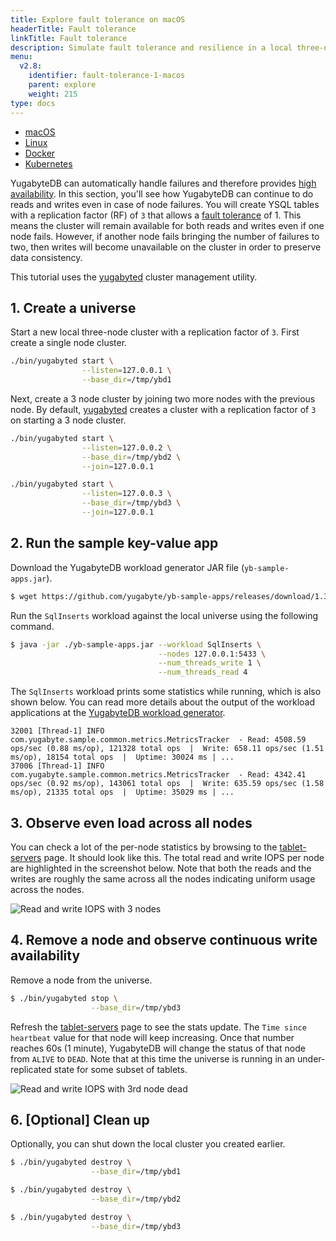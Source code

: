 ```yaml
---
title: Explore fault tolerance on macOS
headerTitle: Fault tolerance
linkTitle: Fault tolerance
description: Simulate fault tolerance and resilience in a local three-node YugabyteDB cluster on macOS.
menu:
  v2.8:
    identifier: fault-tolerance-1-macos
    parent: explore
    weight: 215
type: docs
---
```


<ul class="nav nav-tabs-alt nav-tabs-yb">

  <li >
    <a href="/preview/explore/fault-tolerance/macos" class="nav-link active">
      <i class="fab fa-apple" aria-hidden="true"></i>
      macOS
    </a>
  </li>

  <li >
    <a href="/preview/explore/fault-tolerance/linux" class="nav-link">
      <i class="fab fa-linux" aria-hidden="true"></i>
      Linux
    </a>
  </li>

  <li >
    <a href="/preview/explore/fault-tolerance/docker" class="nav-link">
      <i class="fab fa-docker" aria-hidden="true"></i>
      Docker
    </a>
  </li>

  <li >
    <a href="/preview/explore/fault-tolerance-kubernetes" class="nav-link">
      <i class="fas fa-cubes" aria-hidden="true"></i>
      Kubernetes
    </a>
  </li>

</ul>

YugabyteDB can automatically handle failures and therefore provides [high availability](../../../architecture/core-functions/high-availability/). In this section, you'll see how YugabyteDB can continue to do reads and writes even in case of node failures. You will create YSQL tables with a replication factor (RF) of `3` that allows a [fault tolerance](../../../architecture/docdb-replication/replication/) of 1. This means the cluster will remain available for both reads and writes even if one node fails. However, if another node fails bringing the number of failures to two, then writes will become unavailable on the cluster in order to preserve data consistency.

This tutorial uses the [yugabyted](../../../reference/configuration/yugabyted) cluster management utility.

## 1. Create a universe

Start a new local three-node cluster with a replication factor of `3`. First create a single node cluster.

```sh
./bin/yugabyted start \
                --listen=127.0.0.1 \
                --base_dir=/tmp/ybd1
```

Next, create a 3 node cluster by joining two more nodes with the previous node. By default, [yugabyted](../../../reference/configuration/yugabyted) creates a cluster with a replication factor of `3` on starting a 3 node cluster.

```sh
./bin/yugabyted start \
                --listen=127.0.0.2 \
                --base_dir=/tmp/ybd2 \
                --join=127.0.0.1
```

```sh
./bin/yugabyted start \
                --listen=127.0.0.3 \
                --base_dir=/tmp/ybd3 \
                --join=127.0.0.1
```

## 2. Run the sample key-value app

Download the YugabyteDB workload generator JAR file (`yb-sample-apps.jar`).

```sh
$ wget https://github.com/yugabyte/yb-sample-apps/releases/download/1.3.9/yb-sample-apps.jar?raw=true -O yb-sample-apps.jar
```

Run the `SqlInserts` workload against the local universe using the following command.

```sh
$ java -jar ./yb-sample-apps.jar --workload SqlInserts \
                                 --nodes 127.0.0.1:5433 \
                                 --num_threads_write 1 \
                                 --num_threads_read 4
```

The `SqlInserts` workload prints some statistics while running, which is also shown below. You can read more details about the output of the workload applications at the [YugabyteDB workload generator](https://github.com/yugabyte/yb-sample-apps).

```output
32001 [Thread-1] INFO com.yugabyte.sample.common.metrics.MetricsTracker  - Read: 4508.59 ops/sec (0.88 ms/op), 121328 total ops  |  Write: 658.11 ops/sec (1.51 ms/op), 18154 total ops  |  Uptime: 30024 ms | ...
37006 [Thread-1] INFO com.yugabyte.sample.common.metrics.MetricsTracker  - Read: 4342.41 ops/sec (0.92 ms/op), 143061 total ops  |  Write: 635.59 ops/sec (1.58 ms/op), 21335 total ops  |  Uptime: 35029 ms | ...
```

## 3. Observe even load across all nodes

You can check a lot of the per-node statistics by browsing to the <a href='http://127.0.0.1:7000/tablet-servers' target="_blank">tablet-servers</a> page. It should look like this. The total read and write IOPS per node are highlighted in the screenshot below. Note that both the reads and the writes are roughly the same across all the nodes indicating uniform usage across the nodes.

![Read and write IOPS with 3 nodes](/images/ce/fault-tolerance_evenly_distributed.png)

## 4. Remove a node and observe continuous write availability

Remove a node from the universe.

```sh
$ ./bin/yugabyted stop \
                  --base_dir=/tmp/ybd3
```

Refresh the <a href='http://127.0.0.1:7000/tablet-servers' target="_blank">tablet-servers</a> page to see the stats update. The `Time since heartbeat` value for that node will keep increasing. Once that number reaches 60s (1 minute), YugabyteDB will change the status of that node from `ALIVE` to `DEAD`. Note that at this time the universe is running in an under-replicated state for some subset of tablets.

![Read and write IOPS with 3rd node dead](/images/ce/fault_tolerance_dead_node.png)

## 6. [Optional] Clean up

Optionally, you can shut down the local cluster you created earlier.

```sh
$ ./bin/yugabyted destroy \
                  --base_dir=/tmp/ybd1
```

```sh
$ ./bin/yugabyted destroy \
                  --base_dir=/tmp/ybd2
```

```sh
$ ./bin/yugabyted destroy \
                  --base_dir=/tmp/ybd3
```
